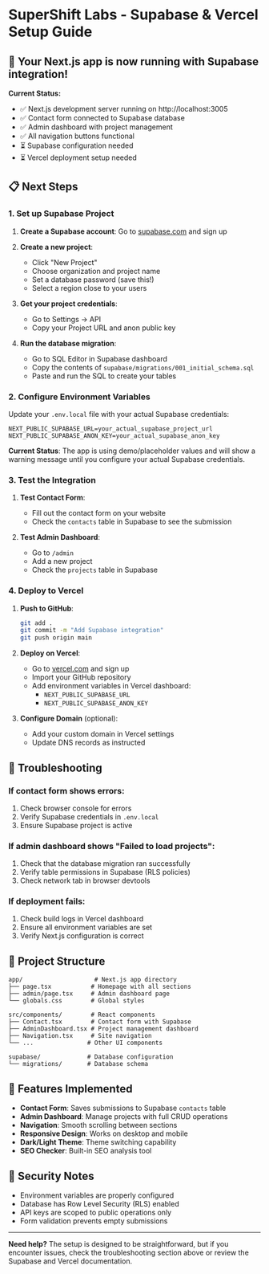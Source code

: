 # SuperShift Labs - Supabase & Vercel Setup Guide

## 🚀 Your Next.js app is now running with Supabase integration!

**Current Status:**
- ✅ Next.js development server running on http://localhost:3005
- ✅ Contact form connected to Supabase database
- ✅ Admin dashboard with project management
- ✅ All navigation buttons functional
- ⏳ Supabase configuration needed
- ⏳ Vercel deployment setup needed

## 📋 Next Steps

### 1. Set up Supabase Project

1. **Create a Supabase account**: Go to [supabase.com](https://supabase.com) and sign up
2. **Create a new project**: 
   - Click "New Project"
   - Choose organization and project name
   - Set a database password (save this!)
   - Select a region close to your users

3. **Get your project credentials**:
   - Go to Settings → API
   - Copy your Project URL and anon public key

4. **Run the database migration**:
   - Go to SQL Editor in Supabase dashboard
   - Copy the contents of `supabase/migrations/001_initial_schema.sql`
   - Paste and run the SQL to create your tables

### 2. Configure Environment Variables

Update your `.env.local` file with your actual Supabase credentials:

```env
NEXT_PUBLIC_SUPABASE_URL=your_actual_supabase_project_url
NEXT_PUBLIC_SUPABASE_ANON_KEY=your_actual_supabase_anon_key
```

**Current Status**: The app is using demo/placeholder values and will show a warning message until you configure your actual Supabase credentials.

### 3. Test the Integration

1. **Test Contact Form**:
   - Fill out the contact form on your website
   - Check the `contacts` table in Supabase to see the submission

2. **Test Admin Dashboard**:
   - Go to `/admin` 
   - Add a new project
   - Check the `projects` table in Supabase

### 4. Deploy to Vercel

1. **Push to GitHub**:
   ```bash
   git add .
   git commit -m "Add Supabase integration"
   git push origin main
   ```

2. **Deploy on Vercel**:
   - Go to [vercel.com](https://vercel.com) and sign up
   - Import your GitHub repository
   - Add environment variables in Vercel dashboard:
     - `NEXT_PUBLIC_SUPABASE_URL`
     - `NEXT_PUBLIC_SUPABASE_ANON_KEY`

3. **Configure Domain** (optional):
   - Add your custom domain in Vercel settings
   - Update DNS records as instructed

## 🔧 Troubleshooting

### If contact form shows errors:
1. Check browser console for errors
2. Verify Supabase credentials in `.env.local`
3. Ensure Supabase project is active

### If admin dashboard shows "Failed to load projects":
1. Check that the database migration ran successfully
2. Verify table permissions in Supabase (RLS policies)
3. Check network tab in browser devtools

### If deployment fails:
1. Check build logs in Vercel dashboard
2. Ensure all environment variables are set
3. Verify Next.js configuration is correct

## 📁 Project Structure

```
app/                    # Next.js app directory
├── page.tsx           # Homepage with all sections
├── admin/page.tsx     # Admin dashboard page
└── globals.css        # Global styles

src/components/        # React components
├── Contact.tsx        # Contact form with Supabase
├── AdminDashboard.tsx # Project management dashboard
├── Navigation.tsx     # Site navigation
└── ...               # Other UI components

supabase/             # Database configuration
└── migrations/       # Database schema
```

## 🎯 Features Implemented

- **Contact Form**: Saves submissions to Supabase `contacts` table
- **Admin Dashboard**: Manage projects with full CRUD operations
- **Navigation**: Smooth scrolling between sections
- **Responsive Design**: Works on desktop and mobile
- **Dark/Light Theme**: Theme switching capability
- **SEO Checker**: Built-in SEO analysis tool

## 🔐 Security Notes

- Environment variables are properly configured
- Database has Row Level Security (RLS) enabled
- API keys are scoped to public operations only
- Form validation prevents empty submissions

---

**Need help?** The setup is designed to be straightforward, but if you encounter issues, check the troubleshooting section above or review the Supabase and Vercel documentation.
